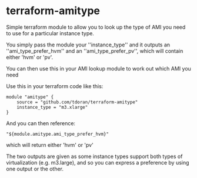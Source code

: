 terraform-amitype
=================

Simple terraform module to allow you to look up the type of AMI
you need to use for a particular instance type.

You simply pass the module your ''instance_type'' and it outputs
an ''ami_type_prefer_hvm'' and an ''ami_type_prefer_pv'',
 which will contain either 'hvm' or 'pv'.

You can then use this in your AMI lookup module to work out which
AMI you need

Use this in your terraform code like this:

    module "amitype" {
        source = "github.com/tdoran/terraform-amitype"
        instance_type = "m3.xlarge"
    }

And you can then reference:

    "${module.amitype.ami_type_prefer_hvm}"

which will return either 'hvm' or 'pv'

The two outputs are given as some instance types support both types
of virtualization (e.g. m3.large), and so you can express a preference
by using one output or the other.

